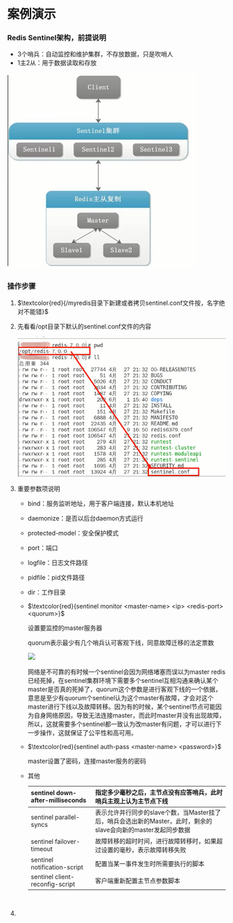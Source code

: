 # 案例演示

### Redis Sentinel架构，前提说明

- 3个哨兵：自动监控和维护集群，不存放数据，只是吹哨人
- 1主2从：用于数据读取和存放

![](images/3.哨兵架构.png)

### 操作步骤

1. $\textcolor{red}{/myredis目录下新建或者拷贝sentinel.conf文件按，名字绝对不能错}$

2. 先看看/opt目录下默认的sentinel.conf文件的内容

   ![](images/4.sentinel.conf目录地址.png)

3. 重要参数项说明

   - bind：服务监听地址，用于客户端连接，默认本机地址

   - daemonize：是否以后台daemon方式运行

   - protected-model：安全保护模式

   - port：端口

   - logfile：日志文件路径

   - pidfile：pid文件路径

   - dir：工作目录

   - $\textcolor{red}{sentinel monitor <master-name> <ip> <redis-port> <quorum>}$

     设置要监控的master服务器

     quorum表示最少有几个哨兵认可客观下线，同意故障迁移的法定票数

     ![](images/5.quorum票数解释.png)

     网络是不可靠的有时候一个sentinel会因为网络堵塞而误以为master redis已经死掉，在sentinel集群环境下需要多个sentinel互相沟通来确认某个master是否真的死掉了，quorum这个参数是进行客观下线的一个依据，意思是至少有quorum个sentinel认为这个master有故障，才会对这个master进行下线以及故障转移。因为有的时候，某个sentinel节点可能因为自身网络原因，导致无法连接master，而此时master并没有出现故障，所以，这就需要多个sentinel都一致认为改master有问题，才可以进行下一步操作，这就保证了公平性和高可用。


   - $\textcolor{red}{sentinel auth-pass <master-name> <password>}$

     master设置了密码，连接master服务的密码

   - 其他

     | sentinel down-after-milliseconds <master-name>  <milliseconds> | 指定多少毫秒之后，主节点没有应答哨兵，此时哨兵主观上认为主节点下线        |
     | ---------------------------------------- | ---------------------------------------- |
     | sentinel parallel-syncs <master-name> <nums> | 表示允许并行同步的slave个数，当Master挂了后，哨兵会选出新的Master，此时，剩余的slave会向新的master发起同步数据 |
     | sentinel failover-timeout <master-name> <milliseconds> | 故障转移的超时时间，进行故障转移时，如果超过设置的毫秒，表示故障转移失败     |
     | sentinel notification-script <master-name> <script-path> | 配置当某一事件发生时所需要执行的脚本                       |
     | sentinel client-reconfig-script <master-name> <script-path> | 客户端重新配置主节点参数脚本                           |

     ​

4. ​




























